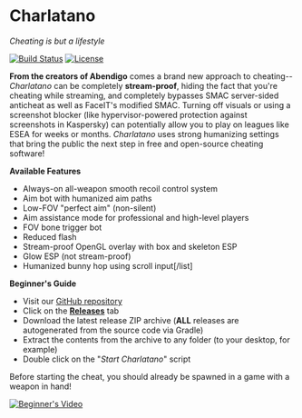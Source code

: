 # Charlatano
_Cheating is but a lifestyle_

[![Build Status](https://travis-ci.org/Jire/Charlatano.svg?branch=master)](https://travis-ci.org/Jire/Charlatano)
[![License](https://img.shields.io/github/license/Jire/Charlatano.svg)](https://github.com/Jire/Charlatano/blob/master/LICENSE.txt)

**From the creators of Abendigo** comes a brand new approach to cheating-- _Charlatano_ can be completely
__stream-proof__, hiding the fact that you're cheating while streaming, and completely bypasses SMAC server-sided
anticheat as well as FaceIT's modified SMAC. Turning off visuals or using a screenshot blocker
(like hypervisor-powered protection against screenshots in Kaspersky) can potentially allow you to play on leagues
like ESEA for weeks or months. _Charlatano_ uses strong humanizing settings that bring the public the next step in
free and open-source cheating software!

**Available Features**
* Always-on all-weapon smooth recoil control system
* Aim bot with humanized aim paths
* Low-FOV "perfect aim" (non-silent)
* Aim assistance mode for professional and high-level players
* FOV bone trigger bot
* Reduced flash
* Stream-proof OpenGL overlay with box and skeleton ESP
* Glow ESP (not stream-proof)
* Humanized bunny hop using scroll input[/list]

**Beginner's Guide**
* Visit our [GitHub repository](https://github.com/Jire/Charlatano)
* Click on the [**Releases**](https://github.com/Jire/Charlatano/releases) tab
* Download the latest release ZIP archive (**ALL** releases are autogenerated from the source code via Gradle)
* Extract the contents from the archive to any folder (to your desktop, for example)
* Double click on the "_Start Charlatano_" script

Before starting the cheat, you should already be spawned in a game with a weapon in hand!


[![Beginner's Video](http://img.youtube.com/vi/xbh3-mVXFOA/0.jpg)](http://www.youtube.com/watch?v=xbh3-mVXFOA "Charlatano")